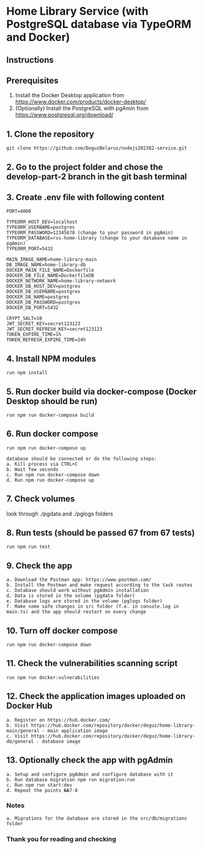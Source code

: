 # Home Library Service (with PostgreSQL database via TypeORM and Docker)

## Instructions

## Prerequisites

1. Install the Docker Desktop application from <https://www.docker.com/products/docker-desktop/>
2. (Optionally) Install the PostgreSQL with pgAmin from <https://www.postgresql.org/download/>

## 1. Clone the repository

```plaintext
git clone https://github.com/DeguzBelarus/nodejs2023Q2-service.git
```

## 2. Go to the project folder and chose the develop-part-2 branch in the git bash terminal

## 3. Create .env file with following content

```plaintext
PORT=4000

TYPEORM_HOST_DEV=localhost
TYPEORM_USERNAME=postgres
TYPEORM_PASSWORD=12345678 (change to your password in pgAmin)
TYPEORM_DATABASE=rss-home-library (change to your database name in pgAmin)
TYPEORM_PORT=5432

MAIN_IMAGE_NAME=home-library-main
DB_IMAGE_NAME=home-library-db
DOCKER_MAIN_FILE_NAME=Dockerfile
DOCKER_DB_FILE_NAME=DockerfileDB
DOCKER_NETWORK_NAME=home-library-network
DOCKER_DB_HOST_DEV=postgres
DOCKER_DB_USERNAME=postgres
DOCKER_DB_NAME=postgres
DOCKER_DB_PASSWORD=postgres
DOCKER_DB_PORT=5432

CRYPT_SALT=10
JWT_SECRET_KEY=secret123123
JWT_SECRET_REFRESH_KEY=secret123123
TOKEN_EXPIRE_TIME=1h
TOKEN_REFRESH_EXPIRE_TIME=24h
```

## 4. Install NPM modules

```plaintext
run npm install
```

## 5. Run docker build via docker-compose (Docker Desktop should be run)

```plaintext
run npm run docker-compose build
```

## 6. Run docker compose

```plaintext
run npm run docker-compose up

database should be connected or do the following steps:
a. Kill process via CTRL+C
b. Wait few seconds
c. Run npm run docker-compose down
d. Run npm run docker-compose up
```

## 7. Check volumes

look through ./pgdata and ./pglogs folders

## 8. Run tests (should be passed 67 from 67 tests)

```plaintext
run npm run test
```

## 9. Check the app

```plaintext
a. Download the Postman app: https://www.postman.com/
b. Install the Postman and make request according to the task routes
c. Database should work without pgAdmin installation
d. Data is stored in the volume (pgdata folder)
e. Database logs are stored in the volume (pglogs folder)
f. Make some safe changes in src folder (f.e. in console.log in main.ts) and the app should restart on every change
```

## 10. Turn off docker compose

```plaintext
run npm run docker-compose down
```

## 11. Check the vulnerabilities scanning script

```plaintext
run npm run docker:vulnerabilities
```

## 12. Check the application images uploaded on Docker Hub

```plaintext
a. Register on https://hub.docker.com/
b. Visit https://hub.docker.com/repository/docker/deguz/home-library-main/general - main application image
c. Visit https://hub.docker.com/repository/docker/deguz/home-library-db/general - database image
```

## 13. Optionally check the app with pgAdmin

```plaintext
a. Setup and configure pgAdmin and configure database with it
b. Run database migration npm run migration:run
c. Run npm run start:dev
d. Repeat the points №№7-8
```

### Notes

```plaintext
a. Migrations for the database are stored in the src/db/migrations folder 
```

### Thank you for reading and checking
